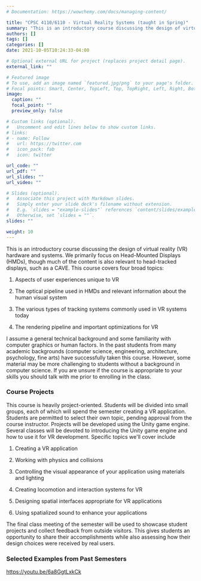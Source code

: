 ```yaml
---
# Documentation: https://wowchemy.com/docs/managing-content/

title: "CPSC 4110/6110 - Virtual Reality Systems (taught in Spring)"
summary: "This is an introductory course discussing the design of virtual reality (VR) hardware and systems. We primarily focus on Head-Mounted Displays (HMDs), though much of the content is also relevant to head-tracked displays, such as a CAVE. This course covers four broad topics: user experiences in VR, optics of HMDs, tracking systems for HMDs, and rending in HMDs. I assume a general technical background and some familiarity with computer graphics or human factors. In the past students from many academic backgrounds (computer science, engineering, architecture, psychology, fine arts) have successfully taken this course. However, some sections (especially the rendering in HMDs section) may be more challenging to students without a background in computer science. If you are unsure if the course is appropriate to your skills you should talk with me prior to enrolling in the class."
authors: []
tags: []
categories: []
date: 2021-10-05T10:24:33-04:00

# Optional external URL for project (replaces project detail page).
external_link: ""

# Featured image
# To use, add an image named `featured.jpg/png` to your page's folder.
# Focal points: Smart, Center, TopLeft, Top, TopRight, Left, Right, BottomLeft, Bottom, BottomRight.
image:
  caption: ""
  focal_point: ""
  preview_only: false

# Custom links (optional).
#   Uncomment and edit lines below to show custom links.
# links:
# - name: Follow
#   url: https://twitter.com
#   icon_pack: fab
#   icon: twitter

url_code: ""
url_pdf: ""
url_slides: ""
url_video: ""

# Slides (optional).
#   Associate this project with Markdown slides.
#   Simply enter your slide deck's filename without extension.
#   E.g. `slides = "example-slides"` references `content/slides/example-slides.md`.
#   Otherwise, set `slides = ""`.
slides: ""

weight: 10
---
```


This is an introductory course discussing the design of virtual reality (VR) hardware and systems. We primarily focus on Head-Mounted Displays (HMDs), though much of the content is also relevant to head-tracked displays, such as a CAVE. This course covers four broad topics:

1.  Aspects of user experiences unique to VR

2.  The optical pipeline used in HMDs and relevant information about the human visual system

3.  The various types of tracking systems commonly used in VR systems today

4.  The rendering pipeline and important optimizations for VR

I assume a general technical background and some familiarity with computer graphics or human factors. In the past students from many academic backgrounds (computer science, engineering, architecture, psychology, fine arts) have successfully taken this course. However, some material may be more challenging to students without a background in computer science. If you are unsure if the course is appropriate to your skills you should talk with me prior to enrolling in the class.

### Course Projects

This course is heavily project-oriented. Students will be divided into small groups, each of which will spend the semester creating a VR application. Students are permitted to select their own topic, pending approval from the course instructor. Projects will be developed using the Unity game engine. Several classes will be devoted to introducing the Unity game engine and how to use it for VR development. Specific topics we'll cover include

1.  Creating a VR application

2.  Working with physics and collisions

3.  Controlling the visual appearance of your application using materials and lighting

4.  Creating locomotion and interaction systems for VR

5.  Designing spatial interfaces appropriate for VR applications

6.  Using spatialized sound to enhance your applications

The final class meeting of the semester will be used to showcase student projects and collect feedback from outside visitors. This gives students an opportunity to share their accomplishments while also assessing how their design choices were received by real users.

### Selected Examples from Past Semesters

<https://youtu.be/6a8GgtLxkCk>
